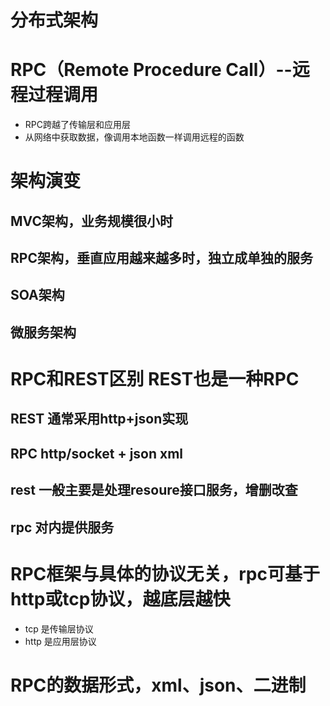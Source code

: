 # 分布式架构

# RPC（Remote Procedure Call）--远程过程调用
- RPC跨越了传输层和应用层
- 从网络中获取数据，像调用本地函数一样调用远程的函数

# 架构演变
## MVC架构，业务规模很小时
## RPC架构，垂直应用越来越多时，独立成单独的服务
## SOA架构
## 微服务架构

# RPC和REST区别 REST也是一种RPC
## REST 通常采用http+json实现
## RPC http/socket + json xml 
## rest 一般主要是处理resoure接口服务，增删改查
## rpc 对内提供服务

# RPC框架与具体的协议无关，rpc可基于http或tcp协议，越底层越快
- tcp 是传输层协议
- http 是应用层协议

# RPC的数据形式，xml、json、二进制
